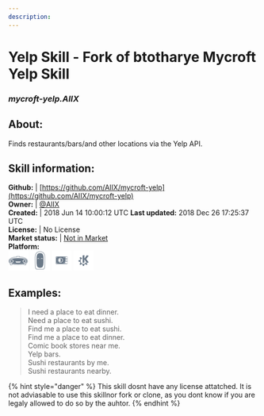 ```yaml
--- 
description: 
---
```


# Yelp Skill - Fork of btotharye Mycroft Yelp Skill  
### _mycroft-yelp.AIIX_  
## About:  
Finds restaurants/bars/and other locations via the Yelp API.

## Skill information:  
**Github:** | [https://github.com/AIIX/mycroft-yelp](https://github.com/AIIX/mycroft-yelp)  
**Owner:** | [@AIIX](https://github.com/AIIX)  
**Created:** | 2018 Jun 14 10:00:12 UTC  **Last updated:** 2018 Dec 26 17:25:37 UTC  
**License:** | No License  
**Market status:** | [Not in Market](https://market.mycroft.ai/skill/)  
**Platform:**  
 ![](../.gitbook/assets/mark-1-icon.png)  ![](../.gitbook/assets/mark-2-icon.png)  ![](../.gitbook/assets/picroft-icon.png)  ![](../.gitbook/assets/kde.png)   
## Examples:  
> I need a place to eat dinner.  
> Need a place to eat sushi.  
> Find me a place to eat sushi.  
> Find me a place to eat dinner.  
> Comic book stores near me.  
> Yelp bars.  
> Sushi restaurants by me.  
> Sushi restaurants nearby.  
  
{% hint style="danger" %}
This skill dosnt have any license attatched. It is not adviasable to use this skillnor fork or clone, as you dont know if you are legaly allowed to do so by the auhtor.
{% endhint %}

